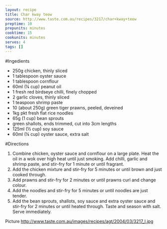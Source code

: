 ```yaml
---
layout: recipe
title: Char kway teow
source: http://www.taste.com.au/recipes/3217/char+kway+teow
preptime: 10
prepunits: minutes
cooktime: 15
cookunits: minutes
serves: 4
tags: []
---
```

#Ingedients
* 250g chicken, thinly sliced
* 1 tablespoon oyster sauce
* 1 tablespoon cornflour
* 60ml (&frac14; cup) peanut oil
* 1 fresh red birdseye chilli, finely chopped
* 2 garlic cloves, thinly sliced
* 1 teaspoon shrimp paste
* 10 (about 250g) green tiger prawns, peeled, deveined
* 1kg pkt fresh flat rice noodles
* 65g (1 cup) bean sprouts
* green shallots, ends trimmed, cut into 3cm lengths
* 125ml (&frac12; cup) soy sauce
* 60ml (&frac14; cup) oyster sauce, extra salt

#Directions
1. Combine chicken, oyster sauce and cornflour on a large plate. Heat the oil in a wok over high heat until just smoking. Add chilli, garlic and shrimp paste, and stir-fry for 1 minute or until fragrant. 
2. Add the chicken mixture and stir-fry for 5 minutes or until brown and just cooked through. 
3. Add prawns and stir-fry for 2 minutes or until prawns curl and change colour.
4. Add the noodles and stir-fry for 5 minutes or until noodles are just tender. 
5. Add the bean sprouts, shallots, soy sauce and extra oyster sauce and stir-fry for 2 minutes or until heated through. Taste and season with salt. Serve immediately. 

Picture
http://www.taste.com.au/images/recipes/agt/2004/03/3217_l.jpg